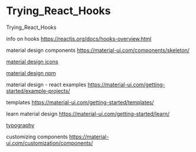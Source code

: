 # Trying_React_Hooks
Trying_React_Hooks


info on hooks https://reactjs.org/docs/hooks-overview.html

material design components https://material-ui.com/components/skeleton/

[material design icons](https://material-ui.com/components/icons/#font-icons)

[material design npm](https://www.npmjs.com/package/@material-ui/core)

material design - react examples https://material-ui.com/getting-started/example-projects/

templates https://material-ui.com/getting-started/templates/

learn material design https://material-ui.com/getting-started/learn/

[typography](https://material-ui.com/components/typography/#general)

customizing components https://material-ui.com/customization/components/